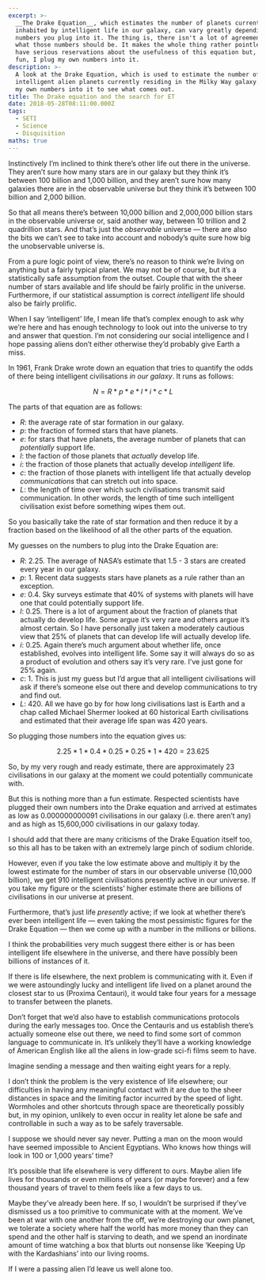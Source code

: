 ```yaml
---
excerpt: >-
  __The Drake Equation__, which estimates the number of planets currently
  inhabited by intelligent life in our galaxy, can vary greatly depending on the
  numbers you plug into it. The thing is, there isn't a lot of agreement about
  what those numbers should be. It makes the whole thing rather pointless and I
  have serious reservations about the usefulness of this equation but, just for
  fun, I plug my own numbers into it.
description: >-
  A look at the Drake Equation, which is used to estimate the number of
  intelligent alien planets currently residing in the Milky Way galaxy. I plug
  my own numbers into it to see what comes out.
title: The Drake equation and the search for ET
date: 2018-05-28T08:11:00.000Z
tags:
  - SETI
  - Science
  - Disquisition
maths: true
---
```

Instinctively I’m inclined to think there’s other life out there in the universe. They aren’t sure how many stars are in our galaxy but they think it’s between 100 billion and 1,000 billion, and they aren’t sure how many galaxies there are in the observable universe but they think it’s between 100 billion and 2,000 billion.

So that all means there’s between 10,000 billion and 2,000,000 billion stars in the observable universe or, said another way, between 10 trillion and 2 quadrillion stars. And that’s just the _observable_ universe — there are also the bits we can’t see to take into account and nobody’s quite sure how big the unobservable universe is.

From a pure logic point of view, there’s no reason to think we’re living on anything but a fairly typical planet. We may not be of course, but it’s a statistically safe assumption from the outset. Couple that with the sheer number of stars available and life should be fairly prolific in the universe. Furthermore, if our statistical assumption is correct _intelligent_ life should also be fairly prolific.

When I say ‘intelligent’ life, I mean life that’s complex enough to ask why we’re here and has enough technology to look out into the universe to try and answer that question. I’m not considering our social intelligence and I hope passing aliens don’t either otherwise they’d probably give Earth a miss.

In 1961, Frank Drake wrote down an equation that tries to quantify the odds of there being intelligent civilisations _in our galaxy_. It runs as follows:

$$
    N = R * p * e * l * i * c * L
$$

The parts of that equation are as follows:

* $R$: the average rate of star formation in our galaxy.
* $p$: the fraction of formed stars that have planets.
* $e$: for stars that have planets, the average number of planets that can _potentially_ support life.
* $l$: the faction of those planets that _actually_ develop life.
* $i$: the fraction of those planets that actually develop _intelligent_ life.
* $c$: the fraction of those planets with intelligent life that actually develop _communications_ that can stretch out into space.
* $L$: the length of time over which such civilisations transmit said communication. In other words, the length of time such intelligent civilisation exist before something wipes them out. 

So you basically take the rate of star formation and then reduce it by a fraction based on the likelihood of all the other parts of the equation.

My guesses on the numbers to plug into the Drake Equation are:

* $R$: $2.25$. The average of NASA’s estimate that 1.5 - 3 stars are created every year in our galaxy.
* $p$: $1$. Recent data suggests stars have planets as a rule rather than an exception.
* $e$: $0.4$. Sky surveys estimate that 40% of systems with planets will have one that could potentially support life.
* $l$: $0.25$. There is a lot of argument about the fraction of planets that actually do develop life. Some argue it’s very rare and others argue it’s almost certain. So I have personally just taken a moderately cautious view that 25% of planets that can develop life will actually develop life.
* $i$: $0.25$. Again there’s much argument about whether life, once established, evolves into intelligent life. Some say it will always do so as a product of evolution and others say it’s very rare. I’ve just gone for 25% again.
* $c$: $1$. This is just my guess but I’d argue that all intelligent civilisations will ask if there’s someone else out there and develop communications to try and find out.
* $L$: $420$. All we have go by for how long civilisations last is Earth and a chap called Michael Shermer looked at 60 historical Earth civilisations and estimated that their average life span was 420 years. 

So plugging those numbers into the equation gives us:

$$
    2.25 * 1 * 0.4 * 0.25 * 0.25 * 1 * 420 = 23.625
$$

So, by my very rough and ready estimate, there are approximately 23 civilisations in our galaxy at the moment we could potentially communicate with.

But this is nothing more than a fun estimate. Respected scientists have plugged their own numbers into the Drake equation and arrived at estimates as low as 0.000000000091 civilisations in our galaxy (i.e. there aren’t any) and as high as 15,600,000 civilisations in our galaxy today.

I should add that there are many criticisms of the Drake Equation itself too, so this all has to be taken with an extremely large pinch of sodium chloride.

However, even if you take the low estimate above and multiply it by the lowest estimate for the number of stars in our observable universe (10,000 billion), we get 910 intelligent civilisations presently active in our universe. If you take my figure or the scientists’ higher estimate there are billions of civilisations in our universe at present.

Furthermore, that’s just life _presently_ active; if we look at whether there’s ever been intelligent life — even taking the most pessimistic figures for the Drake Equation — then we come up with a number in the millions or billions.

I think the probabilities very much suggest there either is or has been intelligent life elsewhere in the universe, and there have possibly been billions of instances of it.

If there is life elsewhere, the next problem is communicating with it. Even if we were astoundingly lucky and intelligent life lived on a planet around the closest star to us (Proxima Centauri), it would take four years for a message to transfer between the planets. 

Don’t forget that we’d also have to establish communications protocols during the early messages too. Once the Centauris and us establish there’s actually someone else out there, we need to find some sort of common language to communicate in. It’s unlikely they’ll have a working knowledge of American English like all the aliens in low-grade sci-fi films seem to have.

Imagine sending a message and then waiting eight years for a reply.

I don’t think the problem is the very existence of life elsewhere; our difficulties in having any meaningful contact with it are due to the sheer distances in space and the limiting factor incurred by the speed of light. Wormholes and other shortcuts through space are theoretically possibly but, in my opinion, unlikely to even occur in reality let alone be safe and controllable in such a way as to be safely traversable.

I suppose we should never say never. Putting a man on the moon would have seemed impossible to Ancient Egyptians. Who knows how things will look in 100 or 1,000 years’ time?

It’s possible that life elsewhere is very different to ours. Maybe alien life lives for thousands or even millions of years (or maybe forever) and a few thousand years of travel to them feels like a few days to us.

Maybe they’ve already been here. If so, I wouldn’t be surprised if they’ve dismissed us a too primitive to communicate with at the moment. We’ve been at war with one another from the off, we’re destroying our own planet, we tolerate a society where half the world has more money than they can spend and the other half is starving to death, and we spend an inordinate amount of time watching a box that blurts out nonsense like ‘Keeping Up with the Kardashians’ into our living rooms.

If I were a passing alien I’d leave us well alone too.

